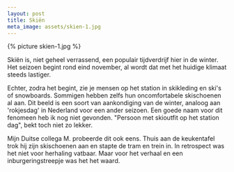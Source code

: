 ```yaml
---
layout: post
title: Skiën
meta_image: assets/skien-1.jpg
---
```


{% picture skien-1.jpg %}

Skiën is, niet geheel verrassend, een populair tijdverdrijf hier in de winter. Het seizoen begint rond eind november, al wordt dat met het huidige klimaat steeds lastiger.

<!-- end_excerpt -->

Echter, zodra het begint, zie je mensen op het station in skikleding en ski's of snowboards. Sommigen hebben zelfs hun oncomfortabele skischoenen al aan. Dit beeld is een soort van aankondiging van de winter, analoog aan 'rokjesdag' in Nederland voor een ander seizoen. Een goede naam voor dit fenomeen heb ik nog niet gevonden. "Persoon met skioutfit op het station dag", bekt toch niet zo lekker.

Mijn Duitse collega M. probeerde dit ook eens. Thuis aan de keukentafel trok hij zijn skischoenen aan en stapte de tram en trein in. In retrospect was het niet voor herhaling vatbaar. Maar voor het verhaal en een inburgeringstreepje was het het waard.
